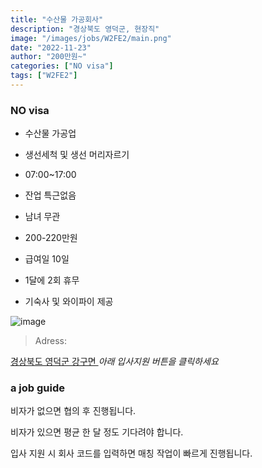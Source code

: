 ```yaml
---
title: "수산물 가공회사"
description: "경상북도 영덕군, 현장직"
image: "/images/jobs/W2FE2/main.png"
date: "2022-11-23"
author: "200만원~"
categories: ["NO visa"]
tags: ["W2FE2"]
---
```


<!--### need a visa-->
### NO visa

* 수산물 가공업
* 생선세척 및 생선 머리자르기
* 07:00~17:00
* 잔업 특근없음

* 남녀 무관
* 200-220만원
* 급여일 10일
* 1달에 2회 휴무

* 기숙사 및 와이파이 제공

![image](/images/jobs/W2FE2/map.png)

> Adress:
<a target="_blank" rel="noopener noreferrer" href="https://map.naver.com/v5/search/%EA%B2%BD%EC%83%81%EB%B6%81%EB%8F%84%20%EC%98%81%EB%8D%95%EA%B5%B0%20%EA%B0%95%EA%B5%AC%EB%A9%B4/address/14402361.407755565,4350525.319616029,%EA%B2%BD%EC%83%81%EB%B6%81%EB%8F%84%20%EC%98%81%EB%8D%95%EA%B5%B0%20%EA%B0%95%EA%B5%AC%EB%A9%B4,adm?c=14135432.6868019,4310118.4151234,6.78,0,0,0,dh&isCorrectAnswer=true">
    경상북도 영덕군 강구면
</a>
<!--
이스트시 스페셜	
경상북도 영덕군 강구면 금호샛길 115-83	
최인식
010-9169-0204	
-->
<cite>아래 입사지원 버튼을 클릭하세요</cite>

### a job guide
비자가 없으면 협의 후 진행됩니다.

비자가 있으면 평균 한 달 정도 기다려야 합니다.

입사 지원 시 회사 코드를 입력하면 매칭 작업이 빠르게 진행됩니다.
